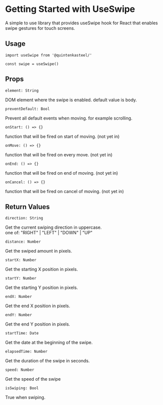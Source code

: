# Getting Started with UseSwipe
A simple to use library that provides useSwipe hook for React that enables swipe gestures for touch screens.

## Usage

  `import useSwipe from '@quintenkasteel/'`

 `const swipe = useSwipe()`



## Props
    element: String
  DOM element where the swipe is enabled. default value is body.

    preventDefault: Bool
  Prevent all default events when moving. for example scrolling.

    onStart: () => {}
  function that will be fired on start of moving. (not yet in)

    onMove: () => {}
  function that will be fired on every move. (not yet in)

    onEnd: () => {}
  function that will be fired on end of moving. (not yet in)

    onCancel: () => {}
  function that will be fired on cancel of moving. (not yet in)

## Return Values
    direction: String
  Get the current swiping direction in uppercase.   
  one of: "RIGHT" | "LEFT" | "DOWN" | "UP" 

    distance: Number
  Get the swiped amount in pixels.

    startX: Number
  Get the starting X position in pixels.

    startY: Number
  Get the starting Y position in pixels.

    endX: Number
  Get the end X position in pixels.

    endY: Number
  Get the end Y position in pixels.

    startTime: Date
  Get the date at the beginning of the swipe. 

    elapsedTime: Number
  Get the duration of the swipe in seconds. 

    speed: Number
  Get the speed of the swipe

    isSwiping: Bool 
  True when swiping. 
